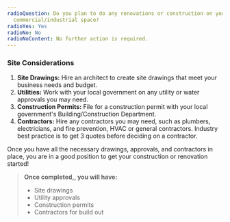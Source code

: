 ```yaml
---
radioQuestion: Do you plan to do any renovations or construction on your
  commercial/industrial space?
radioYes: Yes
radioNo: No
radioNoContent: No further action is required.
---
```

### Site Considerations
1. **Site Drawings:** Hire an architect to create site drawings that meet your business needs and budget.
2. **Utilities:** Work with your local government on any utility or water approvals you may need.
3. **Construction Permits:** File for a construction permit with your local government's Building/Construction Department.
4. **Contractors:** Hire any contractors you may need, such as plumbers, electricians, and fire prevention, HVAC or general contractors. Industry best practice is to get 3 quotes before deciding on a contractor.

Once you have all the necessary drawings, approvals, and contractors in place, you are in a good position to get your construction or renovation started!

> **Once completed,, you will have:**
>
> - Site drawings
> - Utility approvals
> - Construction permits
> - Contractors for build out